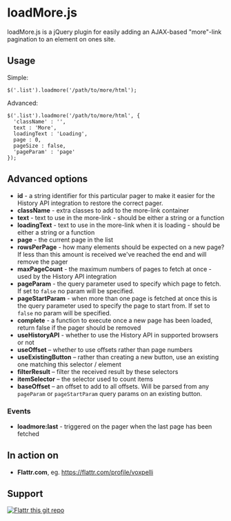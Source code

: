 loadMore.js
=======

loadMore.js is a jQuery plugin for easily adding an AJAX-based "more"-link pagination to an element on ones site.

## Usage

Simple:

    $('.list').loadmore('/path/to/more/html');

Advanced:

    $('.list').loadmore('/path/to/more/html', {
      'className' : '',
      text : 'More',
      loadingText : 'Loading',
      page : 0,
      pageSize : false,
      'pageParam' : 'page'
    });

## Advanced options

* **id** - a string identifier for this particular pager to make it easier for the History API integration to restore the correct pager.
* **className** - extra classes to add to the more-link container
* **text** - text to use in the more-link - should be either a string or a function
* **loadingText** - text to use in the more-link when it is loading - should be either a string or a function
* **page** - the current page in the list
* **rowsPerPage** - how many elements should be expected on a new page? If less than this amount is received we've reached the end and will remove the pager
* **maxPageCount** - the maximum numbers of pages to fetch at once - used by the History API integration
* **pageParam** - the query parameter used to specify which page to fetch. If set to `false` no param will be specified.
* **pageStartParam** - when more than one page is fetched at once this is the query parameter used to specify the page to start from. If set to `false` no param will be specified.
* **complete** - a function to execute once a new page has been loaded, return false if the pager should be removed
* **useHistoryAPI** - whether to use the History API in supported browsers or not
* **useOffset** – whether to use offsets rather than page numbers
* **useExistingButton** – rather than creating a new button, use an existing one matching this selector / element
* **filterResult** – filter the received result by these selectors
* **itemSelector** – the selector used to count items
* **baseOffset** – an offset to add to all offsets. Will be parsed from any `pageParam` or `pageStartParam` query params on an existing button.

### Events

* **loadmore:last** - triggered on the pager when the last page has been fetched

## In action on

* **Flattr.com**, eg. https://flattr.com/profile/voxpelli

## Support

[![Flattr this git repo](http://api.flattr.com/button/flattr-badge-large.png)](https://flattr.com/submit/auto?user_id=voxpelli&url=https://github.com/voxpelli/jquery-loadmore&title=loadmore.js&language=en_GB&tags=github&category=software)
